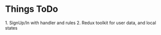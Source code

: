 <h1>Things ToDo</h1>
1. SignUp/In with handler and rules
2. Redux toolkit for user data, and local states
